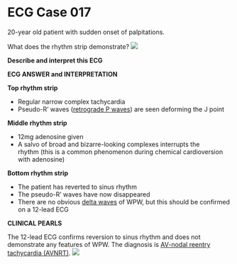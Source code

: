 # ECG Case 017


20-year old patient with sudden onset of palpitations. 


What does the rhythm strip demonstrate?
![](https://litfl.com/wp-content/uploads/2018/08/TOP-100-ECG-QUIZ-LITFL-017.jpg)



**Describe and interpret this ECG** 

**ECG ANSWER and INTERPRETATION** 



**Top rhythm strip** 

- Regular narrow complex tachycardia
- Pseudo-R’ waves ([retrograde P waves](https://litfl.com/p-wave-ecg-library/)) are seen deforming the J point



**Middle rhythm strip** 

- 12mg adenosine given
- A salvo of broad and bizarre-looking complexes interrupts the rhythm (this is a common phenomenon during chemical cardioversion with adenosine)



**Bottom rhythm strip** 

- The patient has reverted to sinus rhythm
- The pseudo-R’ waves have now disappeared
- There are no obvious [delta waves](https://litfl.com/delta-wave-ecg-library/) of WPW, but this should be confirmed on a 12-lead ECG

**CLINICAL PEARLS** 


The 12-lead ECG confirms reversion to sinus rhythm and does not demonstrate any features of WPW. The diagnosis is [AV-nodal reentry tachycardia (AVNRT)](https://litfl.com/supraventricular-tachycardia-svt-ecg-library/).
![](https://litfl.com/wp-content/uploads/2018/08/Typical-AVNRT-resolved.jpg)


